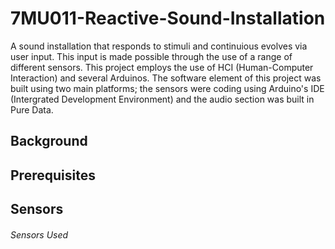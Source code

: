 # 7MU011-Reactive-Sound-Installation
A sound installation that responds to stimuli and continuious evolves via user input. This input is made possible through the use of a range of different sensors. This project employs the use of HCI (Human-Computer Interaction) and several Arduinos. The software element of this project was built using two main platforms; the sensors were coding using Arduino's IDE (Intergrated Development Environment) and the audio section was built in Pure Data.

## Background

## Prerequisites

## Sensors
###### Sensors Used
